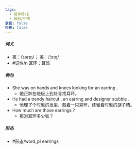 ```yaml
---
tags:
  - 首字母/E
  - 级别/中考
掌握: false
模糊: false
---
```

##### 词义
- 英：/ˈɪərɪŋ/； 美：/ˈɪrɪŋ/
- #词性/n  耳环；耳饰
##### 例句
- She was on hands and knees looking for an earring .
	- 她正趴在地板上到处寻找耳环。
- He had a trendy haircut , an earring and designer stubble .
	- 他理了个时髦的发型，戴着一只耳环，还留着时髦的胡子楂。
- How much are those earrings ?
	- 那对耳环多少钱？
##### 形态
- #形态/word_pl earrings
